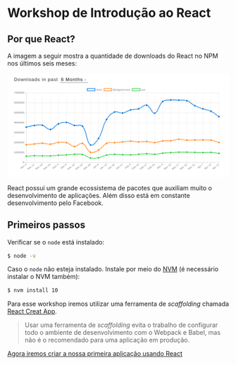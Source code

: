 # Workshop de Introdução ao React
## Por que React?

A imagem a seguir mostra a quantidade de downloads do React no NPM nos últimos seis meses: 

![Downloads React x Angular x Vue](./downloads.png)

React possui um grande ecossistema de pacotes que auxiliam muito o desenvolvimento de aplicações. Além disso está em constante desenvolvimento pelo Facebook.

## Primeiros passos

Verificar se o `node` está instalado:
```bash
$ node -v
```

Caso o `node` não esteja instalado. Instale por meio do [NVM](https://github.com/nvm-sh/nvm) (é necessário instalar o NVM também):

```bash
$ nvm install 10
```

Para esse workshop iremos utilizar uma ferramenta de *scaffolding* chamada [React Creat App](https://facebook.github.io/create-react-app/docs/getting-started).

> Usar uma ferramenta de *scaffolding* evita o trabalho de configurar todo o ambiente de desenvolvimento com o Webpack e Babel, mas não é o recomendado para uma aplicação em produção.

[Agora iremos criar a nossa primeira aplicação usando React](./lista-tarefas)